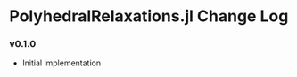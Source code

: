 PolyhedralRelaxations.jl Change Log
=========================


### v0.1.0
- Initial implementation 
